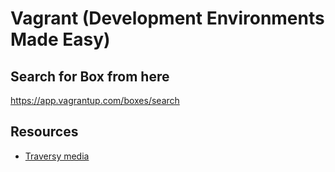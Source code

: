 # Vagrant (Development Environments Made Easy)

## Search for Box from here
https://app.vagrantup.com/boxes/search


## Resources
- [Traversy media](https://youtu.be/vBreXjkizgo)

